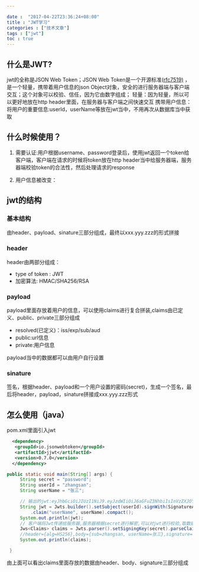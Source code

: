 ```yaml
---

date :  "2017-04-22T23:36:24+08:00" 
title : "JWT学习" 
categories : ["技术文章"] 
tags : ["jwt"] 
toc : true
---
```


什么是JWT?
----------

jwt的全称是JSON Web Token；JSON Web
Token是一个开源标准([rfc7519)](https://tools.ietf.org/html/rfc7519)
，是一个轻量，携带着用户信息的json
Object对象，安全的进行服务器端与客户端交互；这个对象可以校验、信任，因为它由数字组成；
轻量：因为轻量，所以可以更好地放在http
header里面，在服务器与客户端之间快速交互
携带用户信息：将用户的重要信息:userId，userName等放在jwt当中，不用再次从数据库当中获取

什么时候使用？
--------------

1.  需要认证:用户根据username、password登录后，使用jwt返回一个token给客户端，客户端在请求的时候将token放在http
    header当中给服务器端，服务器端校验token的合法性，然后处理请求的response

2.  用户信息被改变：

jwt的结构
---------

### 基本结构

由header、payload、sinature三部分组成，最终以xxx.yyy.zzz的形式拼接

### header

header由两部分组成：

-   type of token : JWT
-   加密算法: HMAC/SHA256/RSA

### payload

payload里面存放着用户的信息，可以使用claims进行复合拼装,claims由已定义、public、private三部分组成

-   resolved(已定义)：iss/exp/sub/aud
-   public:url信息
-   private:用户信息

payload当中的数据都可以由用户自行设置

### sinature

签名，根据header、payload和一个用户设置的密码(secret)，生成一个签名，最后将header，payload，sinature拼接成xxx.yyy.zzz形式

怎么使用（java）
----------------

pom.xml里面引入jwt

``` xml
  <dependency>
   <groupId>io.jsonwebtoken</groupId>
   <artifactId>jjwt</artifactId>
   <version>0.7.0</version>
  </dependency> 
```

``` java
public static void main(String[] args) {
     String secret = "password";
     String userId = "zhangsan";
     String userName = "张三";

     // 输出的jwt:eyJhbGciOiJIUzI1NiJ9.eyJzdWIiOiJ6aGFuZ3NhbiIsInVzZXJOYW1lIjoi5byg5LiJIn0.024kCUw4nodiXEdeOWtjWFn8u2eoh-DdfmLiXYgZs9g
     String jwt = Jwts.builder().setSubject(userId).signWith(SignatureAlgorithm.HS256, secret)
         .claim("userName", userName).compact();
     System.out.println(jwt);
     // 客户端将Jwt传递给服务器,服务器根据secret进行解密,可以对jwt进行校验,取数据
     Jws<Claims> claims = Jwts.parser().setSigningKey(secret).parseClaimsJws(jwt);
     //header={alg=HS256},body={sub=zhangsan, userName=张三},signature=024kCUw4nodiXEdeOWtjWFn8u2eoh-DdfmLiXYgZs9g
     System.out.println(claims);

 }
```

由上面可以看出claims里面存放的数据由header、body、signature三部分组成
